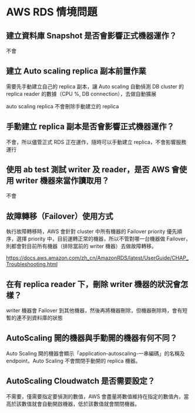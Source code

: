 # AWS RDS 情境問題

## 建立資料庫 Snapshot 是否會影響正式機器運作？

不會

## 建立 Auto scaling replica 副本前置作業

需要先手動建立自己的 replica 副本，讓 Auto scaling 自動偵測 DB cluster 的 replica reader 的數據（CPU %, DB connection），去做自動擴展

auto scaling replica 不會刪除手動建立的 replica

## 手動建立 replica 副本是否會影響正式機器運作？

不會，所以儘管正式 RDS 正在運作，隨時可以手動建立 replica，不會影響服務運行

## 使用 ab test 測試 writer 及 reader，是否 AWS 會使用 writer 機器來當作讀取用？

不會

## 故障轉移（Failover）使用方式

執行故障轉移時，AWS 會針對 cluster 中所有機器的 Failover priority 優先順序，選擇 priority 中，目前運轉正常的機器，所以不管對哪一台機器做 Failover，則都會對目前所有機器（排除當前的 writer 機器）去做故障轉移。

https://docs.aws.amazon.com/zh_cn/AmazonRDS/latest/UserGuide/CHAP_Troubleshooting.html

## 在有 replica reader 下，刪除 writer 機器的狀況會怎樣？

writer 機器會 Failover 到其他機器，然後再將機器刪除，但機器刪除時，會有短暫的連不到資料庫的狀態

## AutoScaling 開的機器與手動開的機器有何不同？

Auto Scaling 開的機器會顯示「application-autoscaling-一串編碼」的名稱及 endpoint，Auto Scaling 不會關閉手動開的 replica 機器。

## AutoScaling Cloudwatch 是否需要設定？

不需要，僅需要指定要偵測的數值，AWS 會盡量將數值維持在指定的數值內，當高於該數值就會自動開啟機器，低於該數值就會關閉機器。

